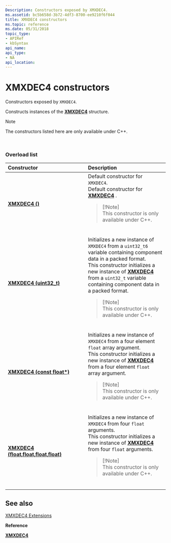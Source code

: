 ```yaml
---
Description: Constructors exposed by XMXDEC4.
ms.assetid: bc5b658d-3b72-4df3-8700-ee9210f6f044
title: XMXDEC4 constructors
ms.topic: reference
ms.date: 05/31/2018
topic_type: 
- APIRef
- kbSyntax
api_name: 
api_type: 
- NA
api_location: 
---
```


# XMXDEC4 constructors

Constructors exposed by `XMXDEC4`.

Constructs instances of the [**XMXDEC4**](https://msdn.microsoft.com/library/Ee421399(v=VS.85).aspx) structure.

> [!Note]  
> The constructors listed here are only available under C++.

 

### Overload list



<table>
<colgroup>
<col style="width: 50%" />
<col style="width: 50%" />
</colgroup>
<thead>
<tr class="header">
<th style="text-align: left;">Constructor</th>
<th style="text-align: left;">Description</th>
</tr>
</thead>
<tbody>
<tr class="odd">
<td style="text-align: left;"><a href="https://docs.microsoft.com/windows/desktop/api/directxpackedvector/nf-directxpackedvector-xmxdec4-xmxdec4(constfloat)"><strong>XMXDEC4 ()</strong></a></td>
<td style="text-align: left;">Default constructor for <code>XMXDEC4</code>. <br/> Default constructor for <a href="https://docs.microsoft.com/windows/desktop/api/directxpackedvector/ns-directxpackedvector-xmxdec4"><strong>XMXDEC4</strong></a> . <br/>
<blockquote>
[!Note]<br />
This constructor is only available under C++.
</blockquote>
<br/></td>
</tr>
<tr class="even">
<td style="text-align: left;"><a href="https://docs.microsoft.com/windows/desktop/api/directxpackedvector/nf-directxpackedvector-xmxdec4-xmxdec4(uint32_t)"><strong>XMXDEC4 (uint32_t)</strong></a></td>
<td style="text-align: left;">Initializes a new instance of <code>XMXDEC4</code> from a <code>uint32_t6</code> variable containing component data in a packed format. <br/> This constructor initializes a new instance of <a href="https://docs.microsoft.com/windows/desktop/api/directxpackedvector/ns-directxpackedvector-xmxdec4"><strong>XMXDEC4</strong></a> from a <code>uint32_t</code> variable containing component data in a packed format. <br/>
<blockquote>
[!Note]<br />
This constructor is only available under C++.
</blockquote>
<br/></td>
</tr>
<tr class="odd">
<td style="text-align: left;"><a href="https://docs.microsoft.com/windows/desktop/api/directxpackedvector/nf-directxpackedvector-xmxdec4-xmxdec4(constfloat)"><strong>XMXDEC4 (const float*)</strong></a></td>
<td style="text-align: left;">Initializes a new instance of <code>XMXDEC4</code> from a four element <code>float</code> array argument.<br/> This constructor initializes a new instance of <a href="https://docs.microsoft.com/windows/desktop/api/directxpackedvector/ns-directxpackedvector-xmxdec4"><strong>XMXDEC4</strong></a> from a four element <code>float</code> array argument.<br/>
<blockquote>
[!Note]<br />
This constructor is only available under C++.
</blockquote>
<br/></td>
</tr>
<tr class="even">
<td style="text-align: left;"><a href="https://docs.microsoft.com/windows/desktop/api/directxpackedvector/nf-directxpackedvector-xmxdec4-xmxdec4(float_float_float_float)"><strong>XMXDEC4 (float,float,float,float)</strong></a></td>
<td style="text-align: left;">Initializes a new instance of <code>XMXDEC4</code> from four <code>float</code> arguments. <br/> This constructor initializes a new instance of <a href="https://docs.microsoft.com/windows/desktop/api/directxpackedvector/ns-directxpackedvector-xmxdec4"><strong>XMXDEC4</strong></a> from four <code>float</code> arguments. <br/>
<blockquote>
[!Note]<br />
This constructor is only available under C++.
</blockquote>
<br/></td>
</tr>
</tbody>
</table>



## See also

<dl> <dt>

[XMXDEC4 Extensions](ovw-xmxdec4-extensions.md)
</dt> <dt>

**Reference**
</dt> <dt>

[**XMXDEC4**](https://msdn.microsoft.com/library/Ee421399(v=VS.85).aspx)
</dt> </dl>

 

 




